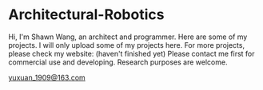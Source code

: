# Architectural-Robotics
Hi, I'm Shawn Wang, an architect and programmer.
Here are some of my projects. I will only upload some of my projects here. For more projects, please check my website: (haven't finished yet)
Please contact me first for commercial use and developing.
Research purposes are welcome.

yuxuan_1909@163.com
